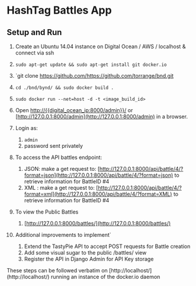 # HashTag Battles App

## Setup and Run


1. Create an Ubuntu 14.04 instance on Digital Ocean / AWS / localhost & connect via ssh

2. `sudo apt-get update && sudo apt-get install git docker.io`

3. `git clone https://github.com/https://github.com/torrange/bnd.git

4. `cd ./bnd/bynd/ && sudo docker build .`

5. `sudo docker run --net=host -d -t <image_build_id>`

6. Open [http://{{digital_ocean_ip:8000/admin}}/](http://127.0.0.1:8000/admin) or [http://127.0.0.1:8000/admin](http://127.0.0.1:8000/admin) in a browser.

7. Login as:
    1. `admin`
    2. password sent privately

8. To access the API battles endpoint:
    1. JSON: make a get request to: [http://127.0.0.1:8000/api/battle/4/?format=json](http://127.0.0.1:8000/api/battle/4/?format=json) to retrieve information for BattleID #4
    1. XML : make a get request to: [http://127.0.0.1:8000/api/battle/4/?format=xml](http://127.0.0.1:8000/api/battle/4/?format=XML) to retrieve information for BattleID #4

9. To view the Public Battles
    1. [http://127.0.0.1:8000/battles/](http://127.0.0.1:8000/battles/)
    
10. Additional improvements to implement`
    1. Extend the TastyPie API to accept POST requests for Battle creation
    2. Add some visual sugar to the public /battles/ view
    3. Register the API in Django Admin for API Key storage

These steps can be followed verbatim on [http://localhost/] (http://localhost/) running an instance of the docker.io daemon

